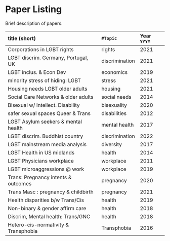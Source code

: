 
# Paper Listing

Brief description of papers.

| title (short)                       | `#Topic`       | Year `YYYY` |
| :---------------------------------- | :------------- | :---------- |
| Corporations in LGBT rights         | rights         | 2021        |
| LGBT discrim. Germany, Portugal, UK | discrimination | 2021        |
| LGBT inclus. & Econ Dev             | economics      | 2019        |
| minority stress of hiding: LGBT     | stress         | 2021        |
| Housing needs LGBT older adults     | housing        | 2021        |
| Social Care Networks & older adults | social needs   | 2014        |
| Bisexual w/ Intellect. Disability   | bisexuality    | 2020        | 
| safer sexual spaces Queer & Trans   | disabilities   | 2012        |
| LGBT Asylum seekers & mental health | mental health  | 2017        |
| LGBT discrim. Buddhist country      | discrimination | 2022        |
| LGBT mainstream media analysis      | diversity      | 2017        |
| LGBT Health in US midlands          | health         | 2014        |
| LGBT Physicians workplace           | workplace      | 2011        |
| LGBT microaggressions @ work        | workplace      | 2019        |
| Trans: Pregnancy intents & outcomes | pregnancy      | 2020        |
| Trans Masc : pregnancy & childbirth | pregnancy      | 2021        |
| Health disparities b/w Trans/Cis    | health         | 2019        |
| Non-binary & gender affirm care     | health         | 2018        |
| Discrim, Mental health: Trans/GNC   | health         | 2018        |
| Hetero-cis-normativity & Transphobia | Transphobia   | 2016        |












